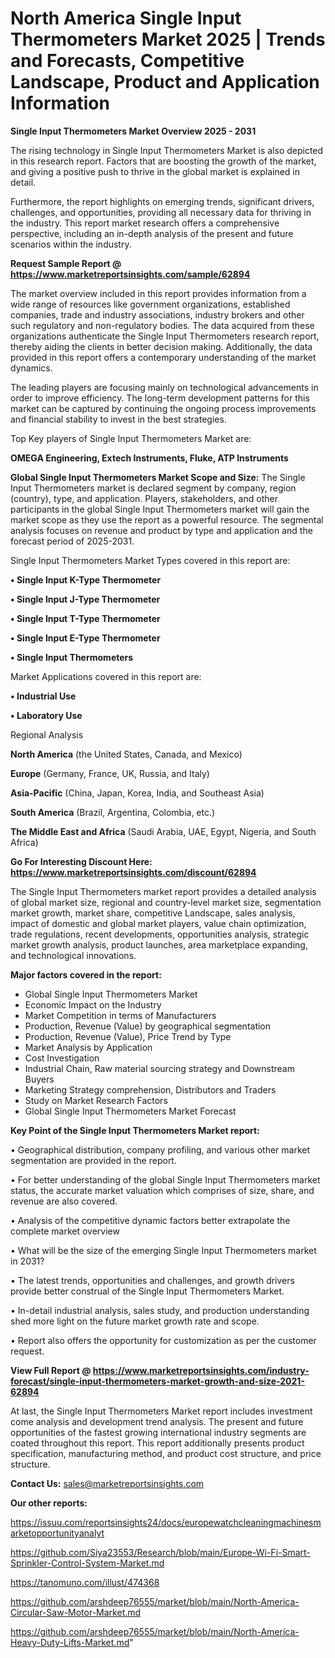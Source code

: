  # North America Single Input Thermometers Market 2025 | Trends and Forecasts, Competitive Landscape, Product and Application Information

<Strong> Single Input Thermometers Market Overview 2025 - 2031</strong>

The rising technology in Single Input Thermometers Market is also depicted in this research report. Factors that are boosting the growth of the market, and giving a positive push to thrive in the global market is explained in detail.

Furthermore, the report highlights on emerging trends, significant drivers, challenges, and opportunities, providing all necessary data for thriving in the industry. This report market research offers a comprehensive perspective, including an in-depth analysis of the present and future scenarios within the industry.

<strong>Request Sample Report @ <a href=https://www.marketreportsinsights.com/sample/62894>https://www.marketreportsinsights.com/sample/62894</a></strong>

The market overview included in this report provides information from a wide range of resources like government organizations, established companies, trade and industry associations, industry brokers and other such regulatory and non-regulatory bodies. The data acquired from these organizations authenticate the Single Input Thermometers research report, thereby aiding the clients in better decision making. Additionally, the data provided in this report offers a contemporary understanding of the market dynamics.

The leading players are focusing mainly on technological advancements in order to improve efficiency. The long-term development patterns for this market can be captured by continuing the ongoing process improvements and financial stability to invest in the best strategies.

Top Key players of Single Input Thermometers Market are:

<strong>OMEGA Engineering, Extech Instruments, Fluke, ATP Instruments</strong>

<strong><b>Global Single Input Thermometers Market Scope and Size:</b></strong>
The Single Input Thermometers market is declared segment by company, region (country), type, and application. Players, stakeholders, and other participants in the global Single Input Thermometers market will gain the market scope as they use the report as a powerful resource. The segmental analysis focuses on revenue and product by type and application and the forecast period of 2025-2031.

Single Input Thermometers Market Types covered in this report are:

<strong>• Single Input K-Type Thermometer

• Single Input J-Type Thermometer

• Single Input T-Type Thermometer

• Single Input E-Type Thermometer

• Single Input Thermometers</strong>

Market Applications covered in this report are:

<strong>• Industrial Use

• Laboratory Use</strong> 

Regional Analysis

<strong>North America</strong> (the United States, Canada, and Mexico)

<strong>Europe</strong> (Germany, France, UK, Russia, and Italy)

<strong>Asia-Pacific</strong> (China, Japan, Korea, India, and Southeast Asia)

<strong>South America</strong> (Brazil, Argentina, Colombia, etc.)

<strong>The Middle East and Africa</strong> (Saudi Arabia, UAE, Egypt, Nigeria, and South Africa)

<strong>Go For Interesting Discount Here: <a href=https://www.marketreportsinsights.com/discount/62894>https://www.marketreportsinsights.com/discount/62894</a></strong>

The Single Input Thermometers market report provides a detailed analysis of global market size, regional and country-level market size, segmentation market growth, market share, competitive Landscape, sales analysis, impact of domestic and global market players, value chain optimization, trade regulations, recent developments, opportunities analysis, strategic market growth analysis, product launches, area marketplace expanding, and technological innovations.

<strong><b>Major factors covered in the report:</b></strong>
<ul>
  <li>Global Single Input Thermometers Market </li>
  <li>Economic Impact on the Industry</li>
  <li>Market Competition in terms of Manufacturers</li>
  <li>Production, Revenue (Value) by geographical segmentation</li>
  <li>Production, Revenue (Value), Price Trend by Type</li>
  <li>Market Analysis by Application</li>
  <li>Cost Investigation</li>
  <li>Industrial Chain, Raw material sourcing strategy and Downstream Buyers</li>
  <li>Marketing Strategy comprehension, Distributors and Traders</li>
  <li>Study on Market Research Factors</li>
  <li>Global Single Input Thermometers Market Forecast</li>
</ul>

<strong><b>Key Point of the Single Input Thermometers Market report:</b></strong>

• Geographical distribution, company profiling, and various other market segmentation are provided in the report.

• For better understanding of the global Single Input Thermometers market status, the accurate market valuation which comprises of size, share, and revenue are also covered.

• Analysis of the competitive dynamic factors better extrapolate the complete market overview

• What will be the size of the emerging Single Input Thermometers market in 2031?

• The latest trends, opportunities and challenges, and growth drivers provide better construal of the Single Input Thermometers Market.

• In-detail industrial analysis, sales study, and production understanding shed more light on the future market growth rate and scope.

• Report also offers the opportunity for customization as per the customer request.

<strong><b>View Full Report @ <a href=https://www.marketreportsinsights.com/industry-forecast/single-input-thermometers-market-growth-and-size-2021-62894>https://www.marketreportsinsights.com/industry-forecast/single-input-thermometers-market-growth-and-size-2021-62894</a></b></strong>


At last, the Single Input Thermometers Market report includes investment come analysis and development trend analysis. The present and future opportunities of the fastest growing international industry segments are coated throughout this report. This report additionally presents product specification, manufacturing method, and product cost structure, and price structure.

<strong>Contact Us:</strong>
sales@marketreportsinsights.com

<strong>Our other reports:</strong>

<a href=https://issuu.com/reportsinsights24/docs/europewatchcleaningmachinesmarketopportunityanalyt>https://issuu.com/reportsinsights24/docs/europewatchcleaningmachinesmarketopportunityanalyt</a>

<a href=https://github.com/Siya23553/Research/blob/main/Europe-Wi-Fi-Smart-Sprinkler-Control-System-Market.md>https://github.com/Siya23553/Research/blob/main/Europe-Wi-Fi-Smart-Sprinkler-Control-System-Market.md</a>

<a href=https://tanomuno.com/illust/474368>https://tanomuno.com/illust/474368</a>

<a href=https://github.com/arshdeep76555/market/blob/main/North-America-Circular-Saw-Motor-Market.md>https://github.com/arshdeep76555/market/blob/main/North-America-Circular-Saw-Motor-Market.md</a>

<a href=https://github.com/arshdeep76555/market/blob/main/North-America-Heavy-Duty-Lifts-Market.md>https://github.com/arshdeep76555/market/blob/main/North-America-Heavy-Duty-Lifts-Market.md</a>"
